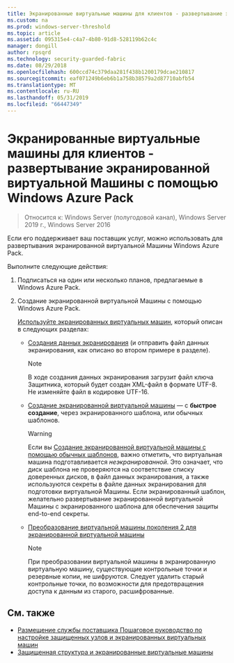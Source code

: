 ```yaml
---
title: Экранированные виртуальные машины для клиентов - развертывание экранированной виртуальной Машины с помощью Windows Azure Pack
ms.custom: na
ms.prod: windows-server-threshold
ms.topic: article
ms.assetid: 095315e4-c4a7-4b80-91d8-528119b62c4c
manager: dongill
author: rpsqrd
ms.technology: security-guarded-fabric
ms.date: 08/29/2018
ms.openlocfilehash: 600ccd74c379daa281f438b1200179dcae210817
ms.sourcegitcommit: eaf071249b6eb6b1a758b38579a2d87710abfb54
ms.translationtype: MT
ms.contentlocale: ru-RU
ms.lasthandoff: 05/31/2019
ms.locfileid: "66447349"
---
```

# <a name="shielded-vms--for-tenants---deploying-a-shielded-vm-by-using-windows-azure-pack"></a>Экранированные виртуальные машины для клиентов - развертывание экранированной виртуальной Машины с помощью Windows Azure Pack

>Относится к: Windows Server (полугодовой канал), Windows Server 2019 г., Windows Server 2016

Если его поддерживает ваш поставщик услуг, можно использовать для развертывания экранированной виртуальной Машины Windows Azure Pack.

Выполните следующие действия:

<!-- When we have a link to the topic about how tenants subscribe, add that link as an indented item just under step 1 below. -->

1. Подписаться на один или несколько планов, предлагаемые в Windows Azure Pack.

2. Создание экранированной виртуальной Машины с помощью Windows Azure Pack.

    [Используйте экранированных виртуальных машин](https://technet.microsoft.com/library/mt720674.aspx), который описан в следующих разделах:

   - [Создания данных экранирования](https://technet.microsoft.com/library/mt720672.aspx) (и отправить файл данных экранирования, как описано во втором примере в разделе).
    
     > [!NOTE]
     > В ходе создания данных экранирования загрузит файл ключа Защитника, который будет создан XML-файл в формате UTF-8. Не изменяйте файл в кодировке UTF-16.
    
   - [Создание экранированной виртуальной машины](https://technet.microsoft.com/library/mt720673.aspx) — с **быстрое создание**, через экранированного шаблона, или обычных шаблонов.
    
       > [!WARNING]
       > Если вы [Создание экранированной виртуальной машины с помощью обычных шаблонов](https://technet.microsoft.com/library/mt720673.aspx#Anchor_2), важно отметить, что виртуальная машина подготавливается *неэкранированной*. Это означает, что диск шаблона не проверяются на соответствие списку доверенных дисков, в файл данных экранирования, а также используются секреты в файле данных экранирования для подготовки виртуальной Машины. Если экранированный шаблон, желательно развертывание экранированной виртуальной Машины с экранированного шаблона для обеспечения защиты end-to-end секреты.
    
   - [Преобразование виртуальной машины поколения 2 для экранированной виртуальной машины](https://technet.microsoft.com/library/mt720670.aspx)
    
       > [!NOTE]
       > При преобразовании виртуальной машины в экранированную виртуальную машину, существующие контрольные точки и резервные копии, не шифруются. Следует удалить старый контрольные точки, по возможности для предотвращения доступа к данным из старого, расшифрованные.

## <a name="see-also"></a>См. также

- [Размещение службы поставщика Пошаговое руководство по настройке защищенных узлов и экранированных виртуальных машин](guarded-fabric-configuration-scenarios-for-shielded-vms-overview.md)
- [Защищенная структура и экранированные виртуальные машины](guarded-fabric-and-shielded-vms-top-node.md)
